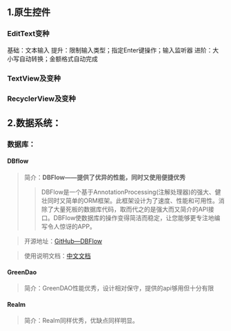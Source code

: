 ## 1.原生控件

### EditText变种
> 
基础：文本输入
提升：限制输入类型；指定Enter键操作；输入监听器
进阶：大小写自动转换；金额格式自动完成


### TextView及变种
### RecyclerView及变种

## 2.数据系统：

### 数据库：
#### **DBflow**
> 简介：**DBFlow——提供了优异的性能，同时又使用便捷优秀**
> > DBFlow是一个基于AnnotationProcessing(注解处理器)的强大、健壮同时又简单的ORM框架。此框架设计为了速度、性能和可用性。消除了大量死板的数据库代码，取而代之的是强大而又简介的API接口。DBFlow使数据库的操作变得简洁而稳定，让您能够更专注地编写令人惊讶的APP。

> 开源地址：[GitHub—DBFlow](https://github.com/Raizlabs/DBFlow)

> 使用说明文档：[中文文档](https://www.gitbook.com/book/yumenokanata/dbflow-tutorials/details)


#### **GreenDao**
> 简介：GreenDAO性能优秀，设计相对保守，提供的api够用但十分有限

#### **Realm**
> 简介：Realm同样优秀，优缺点同样明显。
